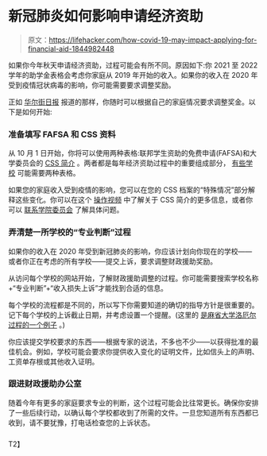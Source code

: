 # 新冠肺炎如何影响申请经济资助

> 原文：<https://lifehacker.com/how-covid-19-may-impact-applying-for-financial-aid-1844982448>

如果你今年秋天申请经济资助，过程可能会有所不同。原因如下:你 2021 至 2022 学年的助学金表格会考虑你家庭从 2019 年开始的收入。如果你的收入在 2020 年受到疫情冠状病毒的影响，你可能需要要求调整奖励。



正如 [华尔街日报](https://www.wsj.com/articles/college-financial-aid-what-parents-and-students-need-to-know-starting-oct-1-11599483601) 报道的那样，你随时可以根据自己的家庭情况要求调整奖金。以下是如何开始:

### **准备填写 FAFSA 和 CSS 资料**

从 10 月 1 日开始，你将可以使用两种表格:联邦学生资助的免费申请(FAFSA)和大学委员会的 [CSS 简介](https://cssprofile.collegeboard.org) 。两者都是每年经济资助过程中的重要组成部分， [有些学校](https://profile.collegeboard.org/profile/ppi/participatingInstitutions.aspx) 可能需要两种表格。

如果您的家庭收入受到疫情的影响，您可以在您的 CSS 档案的“特殊情况”部分解释这些变化。你可以在这个 [操作视频](https://secure-media.collegeboard.org/misc/css-profile/cssprofile-tutorial/index.html) 中了解关于 CSS 简介的更多信息，或者你可以 [联系学院委员会](https://finaid.collegeboard.org/cssprofile-student/s/?tabset-485c5=2) 了解具体问题。

### 弄清楚一所学校的“专业判断”过程

如果你的收入在 2020 年受到新冠肺炎的影响，你应该计划向你现在的学校——或者你正在考虑的所有学校——提交上诉，要求调整财政援助奖励。

从访问每个学校的网站开始，了解财政援助调整的过程。你可能需要搜索学校名称+“专业判断”+“收入损失上诉”才能找到合适的信息。

每个学校的流程都是不同的，所以写下你需要知道的确切的指导方针是很重要的。记下每个学校的上诉截止日期，并考虑设置一个提醒。(这里的 [是麻省大学洛厄尔过程的一个例子](https://www.uml.edu/thesolutioncenter/financial-aid/Receiving-Aid/Special-Circumstances/PJ_Income_Info.aspx) 。)

你应该提交学校要求的东西——根据专家的说法，不多也不少——以获得批准的最佳机会。例如，学校可能会要求你提供收入变化的证明文件，比如信头上的声明、工资单存根或其他收入证明。

### 跟进财政援助办公室

随着今年有更多的家庭要求专业的判断，这个过程可能会比往常更长。确保你安排了一些后续行动，以确认每个学校都收到了所需的文件。一旦您知道所有东西都已收到，请不要犹豫，打电话检查您的上诉状态。

### 

T2】